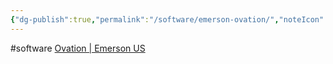 ```yaml
---
{"dg-publish":true,"permalink":"/software/emerson-ovation/","noteIcon":"","created":"2025-07-07T14:23:47.644-05:00"}
---
```


#software
[Ovation | Emerson US](https://www.emerson.com/en-us/automation/ovation)